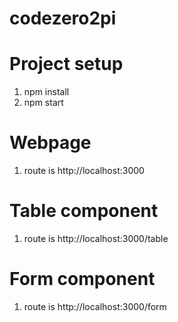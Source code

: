 # codezero2pi

# Project setup
1) npm install
2) npm start

# Webpage
1) route is http://localhost:3000

# Table component
1) route is http://localhost:3000/table

# Form component
1) route is http://localhost:3000/form

